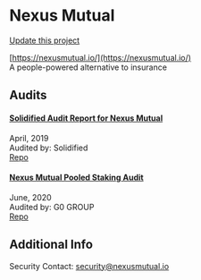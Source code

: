 
# Nexus Mutual

[Update this project](https://github.com/ConsenSys/blockchainSecurityDB/edit/master/projects/nexus-mutual.json)
  
[https://nexusmutual.io/](https://nexusmutual.io/)<br>
A people-powered alternative to insurance


## Audits



#### [Solidified Audit Report for Nexus Mutual](https://www.scribd.com/document/411077416/Solidified-Audit-Report-Nexus-Mutual-20-05-2019)

April, 2019<br>
Audited by: Solidified<br>
[Repo](https://github.com/somish/NexusMutual)<br>
      


#### [Nexus Mutual Pooled Staking Audit](https://github.com/g0-group/Audits/blob/master/G0Group-NexusMutual2020Jun.pdf)

June, 2020<br>
Audited by: G0 GROUP<br>
[Repo](https://github.com/NexusMutual/smart-contracts/tree/f738e8da53ab1ccbf57b6ae58e6790842ac5b524)<br>
      

  



## Additional Info

Security Contact: security@nexusmutual.io
